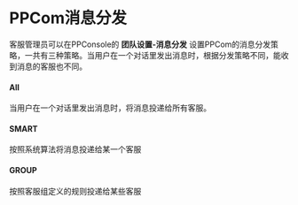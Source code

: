 # PPCom消息分发

客服管理员可以在PPConsole的 **团队设置-消息分发** 设置PPCom的消息分发策略，一共有三种策略。当用户在一个对话里发出消息时，根据分发策略不同，能收到消息的客服也不同。
    
#### All

当用户在一个对话里发出消息时，将消息投递给所有客服。


#### SMART

按照系统算法将消息投递给某一个客服


#### GROUP

按照客服组定义的规则投递给某些客服
    
